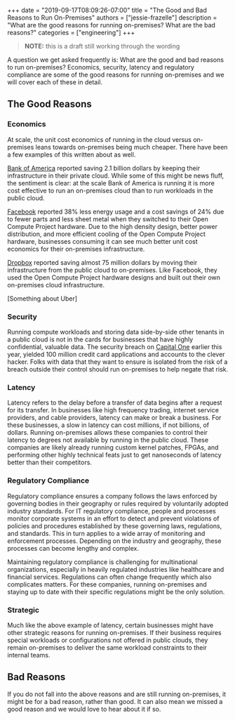 +++
date = "2019-09-17T08:09:26-07:00"
title = "The Good and Bad Reasons to Run On-Premises"
authors = ["jessie-frazelle"]
description = "What are the good reasons for running on-premises? What are the bad reasons?"
categories = ["engineering"]
+++

> **NOTE:** this is a draft still working through the wording

A question we get asked frequently is: What are the good and bad reasons to run
on-premises? Economics, security, latency and regulatory compliance are some of
the good reasons for running on-premises and we will cover each of these in
detail.

## The Good Reasons

### Economics

At scale, the unit cost economics of running in the cloud versus on-premises
leans towards on-premises being much cheaper. There have been a few examples of
this written about as well. 

[Bank of America](https://www.businessinsider.com/bank-of-americas-350-million-internal-cloud-bet-striking-payoff-2019-10)
reported saving 2.1 billion dollars by keeping their infrastructure in their 
private cloud. While some of this might be news fluff, the sentiment is clear:
at the scale Bank of America is running it is more cost effective to run an
on-premises cloud than to run workloads in the public cloud.

[Facebook](https://www.facebook.com/notes/facebook-engineering/building-efficient-data-centers-with-the-open-compute-project/10150144039563920/) 
reported 38% less energy usage and a cost savings of 24% due to fewer parts and 
less sheet metal when they switched to their Open Compute Project hardware. Due
to the high density design, better power distribution, and more efficient
cooling of the Open Compute Project hardware, businesses consuming it can see
much better unit cost economics for their on-premises infrastructure.

[Dropbox](https://www.geekwire.com/2018/dropbox-saved-almost-75-million-two-years-building-tech-infrastructure/) 
reported saving almost 75 million dollars by moving their infrastructure from 
the public cloud to on-premises. Like Facebook, they used the Open Compute
Project hardware designs and built out their own on-premises cloud
infrastructure.

[Something about Uber]

### Security

Running compute workloads and storing data side-by-side other tenants 
in a public cloud is not in the cards for businesses that have highly
confidential, valuable data. The security breach on 
[Capital One](https://www.cnn.com/2019/07/29/business/capital-one-data-breach/index.html) 
earlier this year, yielded 100 million credit card applications and accounts 
to the clever hacker. Folks with data that they want to ensure is isolated 
from the risk of a breach outside their control should run on-premises to help 
negate that risk.

### Latency

Latency refers to the delay before a transfer of data begins after a request 
for its transfer. In businesses like high frequency trading, internet service
providers, and cable providers, latency can make or break a business. For these
businesses, a slow in latency can cost millions, if not billions, of dollars. 
Running on-premises allows these companies to control their latency to degrees
not available by running in the public cloud. These companies are
likely already running custom kernel patches, FPGAs, and performing other 
highly technical feats just to get nanoseconds of latency better than their 
competitors.

### Regulatory Compliance

Regulatory compliance ensures a company follows the laws enforced by governing 
bodies in their geography or rules required by voluntarily adopted industry 
standards. For IT regulatory compliance, people and processes monitor corporate
systems in an effort to detect and prevent violations of policies and 
procedures established by these governing laws, regulations, and standards. 
This in turn applies to a wide array of monitoring and enforcement processes. 
Depending on the industry and geography, these processes can become lengthy 
and complex.

Maintaining regulatory compliance is challenging for multinational 
organizations, especially in heavily regulated industries like healthcare and 
financial services. Regulations can often change frequently which also
complicates matters. For these companies, running on-premises and staying up to
date with their specific regulations might be the only solution.

### Strategic

Much like the above example of latency, certain businesses might have other
strategic reasons for running on-premises. If their business requires special
workloads or configurations not offered in public clouds, they remain
on-premises to deliver the same workload constraints to their internal teams.

## Bad Reasons

If you do not fall into the above reasons and are still running on-premises, it
might be for a bad reason, rather than good. It can also mean we missed a good
reason and we would love to hear about it if so.
